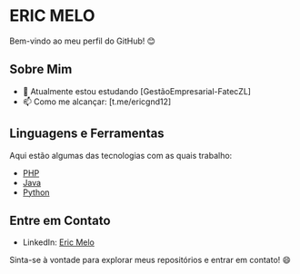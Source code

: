 # ERIC MELO

Bem-vindo ao meu perfil do GitHub! 😊

## Sobre Mim

- 🔭 Atualmente estou estudando [GestãoEmpresarial-FatecZL]
- 📫 Como me alcançar: [t.me/ericgnd12]

## Linguagens e Ferramentas

Aqui estão algumas das tecnologias com as quais trabalho:

- [PHP](https://www.php.net/)
- [Java](https://dev.java/)
- [Python](https://www.python.org/)

## Entre em Contato

- LinkedIn: [Eric Melo](https://www.linkedin.com/in/eric-oliveira-mello/)

Sinta-se à vontade para explorar meus repositórios e entrar em contato! 😄
